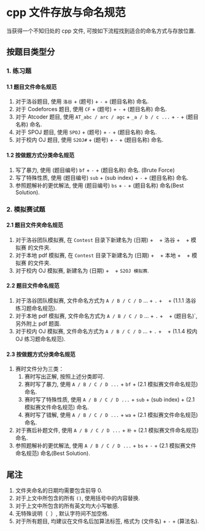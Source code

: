 # $\text{cpp}$ 文件存放与命名规范

当获得一个不知归处的 $\text{cpp}$  文件, 可按如下流程找到适合的命名方式与存放位置. 

## 按题目类型分

### 1. 练习题

#### 1.1 题目文件命名规范

1. 对于洛谷题目, 使用 `洛谷` + (题号) + `-` + (题目名称) 命名. 
2. 对于 $\text{Codeforces}$ 题目, 使用 `CF` + (题号) + `-` + (题目名称) 命名. 
3. 对于 $\text{Atcoder}$ 题目, 使用 `AT_abc / arc / agc` + `_a / b / c ...` + `-` + (题目名称) 命名. 
4. 对于 $\text{SPOJ}$ 题目, 使用 `SPOJ` + (题号) + `-` + (题目名称) 命名. 
5. 对于校内 $\text{OJ}$ 题目, 使用 `S2OJ#` + (题号) + `-` + (题目名称) 命名. 

#### 1.2 按做题方式分类命名规范

1. 写了暴力, 使用 (题目编号) `bf` + `-` + (题目名称) 命名. (Brute Force)
2. 写了特殊性质, 使用 (题目编号) `sub` + (sub index) + `-` + (题目名称) 命名. 
3. 参照题解补的更优解法, 使用 (题目编号) `bs` + `-` + (题目名称) 命名(Best Solution). 

### 2. 模拟赛试题

#### 2.1 题目文件夹命名规范

1. 对于洛谷团队模拟赛, 在 `Contest` 目录下新建名为 (日期) + ` ` + 洛谷 + ` ` + 模拟赛 的文件夹. 
2. 对于本地 pdf 模拟赛, 在 `Contest` 目录下新建名为 (日期) + ` ` + 本地 + ` ` + 模拟赛 的文件夹. 
3. 对于校内 $\text{OJ}$ 模拟赛, 新建名为 (日期) + ` ` + `S2OJ 模拟赛`. 

#### 2.2 题目文件命名规范

1. 对于洛谷团队模拟赛, 文件命名方式为 `A / B / C / D` ... + `.` + ` ` + (1.1.1 洛谷练习题命名规范). 
2. 对于本地 pdf 模拟赛, 文件命名方式为 `A / B / C / D` ... + `.` + ` ` + (题目名)`, 另外附上 pdf 题面. 
3. 对于校内 $\text{OJ}$ 模拟赛, 文件命名方式为 `A / B / C / D` ... + `.` + ` ` + (1.1.4 校内 $\text{OJ}$ 练习题命名规范). 

#### 2.3 按做题方式分类命名规范

1. 赛时文件分为三类：
   1. 赛时写出正解, 按照上述分类即可. 
   2. 赛时写了暴力, 使用 `A / B / C / D ...` + `bf` + (2.1 模拟赛文件命名规范) 命名. 
   3. 赛时写了特殊性质, 使用 `A / B / C / D ...` + `sub` + (sub index) + (2.1 模拟赛文件命名规范) 命名. 
   4. 赛时写了错解, 使用 `A / B / C / D ...` + `wa` + (2.1 模拟赛文件命名规范) 命名. 
2. 对于赛后补题文件, 使用 `A / B / C / D ...` + `补` + (2.1 模拟赛文件命名规范) 命名. 
3. 参照题解补的更优解法, 使用 `A / B / C / D ...` + `bs` + `-` + (2.1 模拟赛文件命名规范) 命名(Best Solution). 

## 尾注

1. 文件夹命名的日期均需要包含前导 $0$. 
2. 对于上文中所包含的所有 `()`, 使用括号中的内容替换. 
3. 对于上文中所包含的所有英文均大小写敏感. 
4. 无特殊说明（` `）, 默认字符间不加空格. 
5. 对于所有题目, 均建议在文件名后加算法标签, 格式为 (文件名) + `-` + (算法名). 